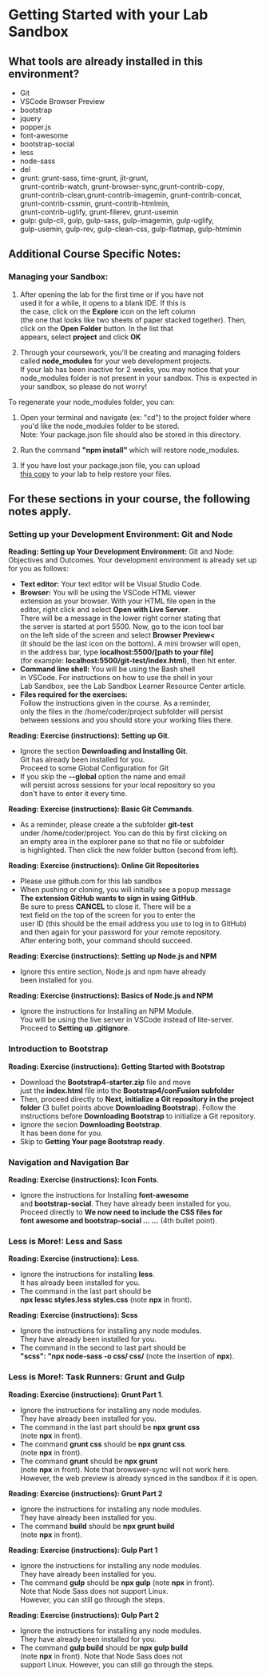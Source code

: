 # Getting Started with your Lab Sandbox

## What tools are already installed in this environment?
- Git
- VSCode Browser Preview
- bootstrap
- jquery
- popper.js
- font-awesome  
- bootstrap-social  
- less  
- node-sass   
- del   
- grunt: grunt-sass, time-grunt, jit-grunt,  
    grunt-contrib-watch, grunt-browser-sync,grunt-contrib-copy,  
    grunt-contrib-clean,grunt-contrib-imagemin, grunt-contrib-concat,   
    grunt-contrib-cssmin, grunt-contrib-htmlmin,   
    grunt-contrib-uglify, grunt-filerev, grunt-usemin  
- gulp: gulp-cli, gulp, gulp-sass, gulp-imagemin, gulp-uglify,    
    gulp-usemin, gulp-rev, gulp-clean-css, gulp-flatmap, gulp-htmlmin  

## Additional Course Specific Notes:

### Managing your Sandbox:
1. After opening the lab for the first time or if you have not  
 used it for a while, it opens to a blank IDE. If this is   
 the case, click on the **Explore** icon on the left column   
 (the one that looks like two sheets of paper stacked together).
 Then, click on the **Open Folder** button. In the list that   
 appears, select **project** and click **OK**

2. Through your coursework, you'll be creating and managing folders 
  called **node_modules** for your web development projects.  
  If your lab has been inactive for 2 weeks, you may notice that your  
  node_modules folder is not present in your sandbox. This is expected in your sandbox, 
  so please do not worry!   

  To regenerate your node_modules folder, you can:  
  1) Open your terminal and navigate (ex: "cd") to the project folder where you'd like the node_modules folder to be stored.   
  Note: Your package.json file should also be stored in this directory.   

  1) Run the command **"npm install"** which will restore node_modules.  
   
  2) If you have lost your package.json file, you can upload   
     <a href="https://drive.google.com/file/d/1i0u4uIicR9ICLAhv9gLaqFqe4sH-ivhw/view?usp=sharing"> this copy</a> to your lab to help restore your files.

## For these sections in your course, the following notes apply.

### Setting up your Development Environment: Git and Node

**Reading: Setting up Your Development Environment:**
Git and Node: Objectives and Outcomes.
Your development environment is already set up for you as follows:

- **Text editor:** Your text editor will be Visual Studio Code.  
- **Browser:** You will be using the VSCode HTML viewer   
extension as your browser. With your HTML file open in the   
editor, right click and select **Open with Live Server**.   
There will be a message in the lower right corner stating that    
the server is started at port 5500. Now, go to the icon tool bar    
on the left side of the screen and select **Browser Preview<**   
(it should be the last icon on the bottom). A mini browser will open,   
in the address bar, type **localhost:5500/[path to your file]**  
(for example: **localhost:5500/git-test/index.html**), then hit enter.   
- **Command line shell:** You will be using the Bash shell     
in VSCode. For instructions on how to use the shell in your   
Lab Sandbox, see the Lab Sandbox Learner Resource Center article.
- **Files required for the exercises:**   
Follow the instructions given in the course. As a reminder,    
only the files in the /home/coder/project subfolder will persist    
between sessions and you should store your working files there.   

**Reading: Exercise (instructions): Setting up Git**. 
- Ignore the section **Downloading and Installing Git**.   
Git has already been installed for you.   
Proceed to some Global Configuration for Git  
- If you skip the **--global** option the name and email   
will persist across sessions for your local repository so you   
don't have to enter it every time.  

**Reading: Exercise (instructions): Basic Git Commands**. 
- As a reminder, please create a the subfolder **git-test**  
under /home/coder/project. You can do this by first clicking on  
an empty area in the explorer pane so that no file or subfolder   
is highlighted. Then click the new folder button (second from left).  

**Reading: Exercise (instructions): Online Git Repositories**  
- Please use github.com for this lab sandbox
- When pushing or cloning, you will initially see a popup message  
**The extension GitHub wants to sign in using GitHub**.   
Be sure to press **CANCEL** to close it. There will be a   
text field on the top of the screen for you to enter the   
user ID (this should be the email address you use to log in to GitHub)  
and then again for your password for your remote repository.   
After entering both, your command should succeed.  

**Reading: Exercise (instructions): Setting up Node.js and NPM** 
- Ignore this entire section, Node.js and npm have already   
been installed for you.  

**Reading: Exercise (instructions): Basics of Node.js and NPM**  
- Ignore the instructions for Installing an NPM Module.   
You will be using the live server in VSCode instead of lite-server.   
Proceed to **Setting up .gitignore**.  

### Introduction to Bootstrap

**Reading: Exercise (instructions): Getting Started with Bootstrap** 
- Download the **Bootstrap4-starter.zip** file and move   
just the **index.html** file into the **Bootstrap4/conFusion subfolder**
- Then, proceed directly to **Next, initialize a Git repository
 in the project folder** (3 bullet points above **Downloading Bootstrap**). 
 Follow the instructions before **Downloading Bootstrap** to 
 initialize a Git repository.  
- Ignore the secion **Downloading Bootstrap**.  
It has been done for you.
- Skip to **Getting Your page Bootstrap ready**.  

### Navigation and Navigation Bar
**Reading: Exercise (instructions): Icon Fonts**. 
- Ignore the instructions for Installing **font-awesome**   
and **bootstrap-social**. They have already been installed for you.   
Proceed directly to **We now need to include the CSS files for  
font awesome and bootstrap-social  ... ...** (4th bullet point).  

### Less is More!: Less and Sass
**Reading: Exercise (instructions): Less**. 
- Ignore the instructions for installing **less**.   
It has already been installed for you.  
- The command in the last part should be     
**npx lessc styles.less styles.css** (note **npx** in front).  

**Reading: Exercise (instructions): Scss**
- Ignore the instructions for installing any node modules.   
They have already been installed for you.  
- The command in the second to last part should be   
**"scss": "npx node-sass -o css/ css/** (note the insertion of **npx**).

### Less is More!: Task Runners: Grunt and Gulp
**Reading: Exercise (instructions): Grunt Part 1**. 
- Ignore the instructions for installing any node modules.   
They have already been installed for you.
- The command in the last part should be **npx grunt css**   
(note **npx** in front).
- The command **grunt css** should be **npx grunt css**.  
(note **npx** in front).
- The command **grunt** should be **npx grunt**   
(note **npx** in front). Note that browswer-sync will not work here.  
However, the web preview is already synced in the sandbox if it is open.

**Reading: Exercise (instructions): Grunt Part 2** 
- Ignore the instructions for installing any node modules.   
They have already been installed for you.</li>
- The command **build** should be **npx grunt build**   
(note **npx** in front).

**Reading: Exercise (instructions): Gulp Part 1** 
- Ignore the instructions for installing any node modules.   
They have already been installed for you.</li>
- The command **gulp** should be **npx gulp** 
(note **npx** in front).   
Note that Node Sass does not support Linux.   
However, you can still go through the steps.  

**Reading: Exercise (instructions): Gulp Part 2** 
- Ignore the instructions for installing any node modules.   
They have already been installed for you.</li>
- The command **gulp build** should be **npx gulp build**   
(note **npx** in front). Note that Node Sass does not   
support Linux. However, you can still go through the steps.